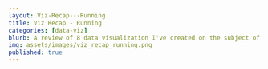 ```yaml
---
layout: Viz-Recap---Running
title: Viz Recap - Running
categories: [data-viz]
blurb: A review of 8 data visualization I've created on the subject of running 
img: assets/images/viz_recap_running.png
published: true
---
```

